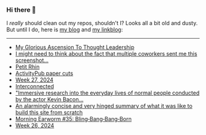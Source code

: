 ### Hi there 👋

I _really_ should clean out my repos, shouldn't I? Looks all a bit old and dusty. But until I do, here is [my blog](https://lostfocus.de/) and [my linkblog](https://dominikschwind.com/links):

--- 

<!-- POST-LIST:START -->
- [My Glorious Ascension To Thought Leadership](https://ludic.mataroa.blog/blog/my-glorious-ascension-to-thought-leadership/)
- [I might need to think about the fact that multiple coworkers sent me this screenshot…](https://lostfocus.de/2024/07/09/233140/)
- [Petit Rhin](https://lostfocus.de/2024/07/08/233132/)
- [ActivityPub paper cuts](https://www.manton.org/2024/07/07/activitypub-paper-cuts.html)
- [Week 27, 2024](https://lostfocus.de/2024/07/07/week-27-2024/)
- [Interconnected](https://lostfocus.de/2024/07/06/interconnected-7/)
- [&quot;Immersive research into the everyday lives of normal people conducted by the actor Kevin Bacon…](https://lostfocus.de/2024/07/05/233110/)
- [An alarmingly concise and very hinged summary of what it was like to build this site from scratch](https://gkeenan.co/avgb/an-alarmingly-concise-and-very-hinged-summary-of-what-it-was-like-to-build-this-site-from-scratch/)
- [Morning Earworm #35: Bling‐Bang‐Bang‐Born](https://lostfocus.de/2024/07/04/morning-earworm-35-bling%e2%80%90bang%e2%80%90bang%e2%80%90born/)
- [Week 26, 2024](https://lostfocus.de/2024/06/30/week-26-2024/)
<!-- POST-LIST:END -->

<!--
**lostfocus/lostfocus** is a ✨ _special_ ✨ repository because its `README.md` (this file) appears on your GitHub profile.

Here are some ideas to get you started:

- 🔭 I’m currently working on ...
- 🌱 I’m currently learning ...
- 👯 I’m looking to collaborate on ...
- 🤔 I’m looking for help with ...
- 💬 Ask me about ...
- 📫 How to reach me: ...
- 😄 Pronouns: ...
- ⚡ Fun fact: ...
-->
